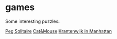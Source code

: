 # games
Some interesting puzzles:

[Peg Solitaire](https://en.wikipedia.org/wiki/Peg_solitaire)
[Cat&Mouse](https://puzzle.dse.nl/complex/index_us.html#cat_mouse)
[Krantenwijk in Manhattan](https://deelder.home.xs4all.nl/puzzel.html)

